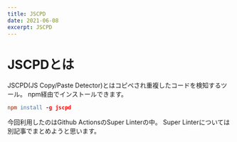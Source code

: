 ```yaml
---
title: JSCPD
date: 2021-06-08
excerpt: JSCPD
---
```


# JSCPDとは
JSCPD(JS Copy/Paste Detector)とはコピペされ重複したコードを検知するツール。
npm経由でインストールできます。

```l
npm install -g jscpd
```

今回利用したのはGithub ActionsのSuper Linterの中。
Super Linterについては別記事でまとめようと思います。